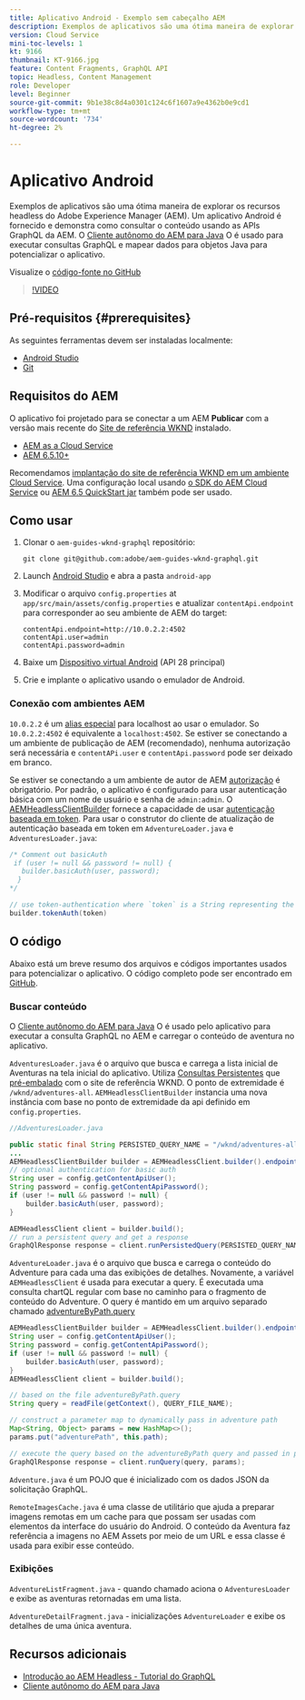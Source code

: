 ```yaml
---
title: Aplicativo Android - Exemplo sem cabeçalho AEM
description: Exemplos de aplicativos são uma ótima maneira de explorar os recursos headless do Adobe Experience Manager (AEM). Um aplicativo Android é fornecido e demonstra como consultar o conteúdo usando as APIs GraphQL da AEM. O Android do cliente Apollo é usado para gerar consultas GraphQL e mapear dados para objetos Swift para potencializar o aplicativo. A SwiftUI é usada para renderizar uma lista simples e uma visualização detalhada do conteúdo.
version: Cloud Service
mini-toc-levels: 1
kt: 9166
thumbnail: KT-9166.jpg
feature: Content Fragments, GraphQL API
topic: Headless, Content Management
role: Developer
level: Beginner
source-git-commit: 9b1e38c8d4a0301c124c6f1607a9e4362b0e9cd1
workflow-type: tm+mt
source-wordcount: '734'
ht-degree: 2%

---
```



# Aplicativo Android

Exemplos de aplicativos são uma ótima maneira de explorar os recursos headless do Adobe Experience Manager (AEM). Um aplicativo Android é fornecido e demonstra como consultar o conteúdo usando as APIs GraphQL da AEM. O [Cliente autônomo do AEM para Java](https://github.com/adobe/aem-headless-client-java) O é usado para executar consultas GraphQL e mapear dados para objetos Java para potencializar o aplicativo.

Visualize o [código-fonte no GitHub](https://github.com/adobe/aem-guides-wknd-graphql/tree/main/android-app)

>[!VIDEO](https://video.tv.adobe.com/v/338093/?quality=12&learn=on)

## Pré-requisitos {#prerequisites}

As seguintes ferramentas devem ser instaladas localmente:

* [Android Studio](https://developer.android.com/studio)
* [Git](https://git-scm.com/)

## Requisitos do AEM

O aplicativo foi projetado para se conectar a um AEM **Publicar** com a versão mais recente do [Site de referência WKND](https://github.com/adobe/aem-guides-wknd/releases/latest) instalado.

* [AEM as a Cloud Service](https://experienceleague.adobe.com/docs/experience-manager-cloud-service/overview/introduction.html)
* [AEM 6.5.10+](https://experienceleague.adobe.com/docs/experience-manager-65/release-notes/service-pack/new-features-latest-service-pack.html?lang=pt-BR)

Recomendamos [implantação do site de referência WKND em um ambiente Cloud Service](https://experienceleague.adobe.com/docs/experience-manager-cloud-service/implementing/deploying/overview.html#coding-against-the-right-aem-version). Uma configuração local usando [o SDK do AEM Cloud Service](https://experienceleague.adobe.com/docs/experience-manager-learn/cloud-service/local-development-environment-set-up/overview.html) ou [AEM 6.5 QuickStart jar](https://experienceleague.adobe.com/docs/experience-manager-learn/foundation/development/set-up-a-local-aem-development-environment.html?lang=en#install-local-aem-instances) também pode ser usado.

## Como usar

1. Clonar o `aem-guides-wknd-graphql` repositório:

   ```shell
   git clone git@github.com:adobe/aem-guides-wknd-graphql.git
   ```

1. Launch [Android Studio](https://developer.android.com/studio) e abra a pasta `android-app`
1. Modificar o arquivo `config.properties` at `app/src/main/assets/config.properties` e atualizar `contentApi.endpoint` para corresponder ao seu ambiente de AEM do target:

   ```plain
   contentApi.endpoint=http://10.0.2.2:4502
   contentApi.user=admin
   contentApi.password=admin
   ```

1. Baixe um [Dispositivo virtual Android](https://developer.android.com/studio/run/managing-avds) (API 28 principal)
1. Crie e implante o aplicativo usando o emulador de Android.


### Conexão com ambientes AEM

`10.0.2.2` é um [alias especial](https://developer.android.com/studio/run/emulator-networking) para localhost ao usar o emulador. So `10.0.2.2:4502` é equivalente a `localhost:4502`. Se estiver se conectando a um ambiente de publicação de AEM (recomendado), nenhuma autorização será necessária e `contentAPi.user` e `contentApi.password` pode ser deixado em branco.

Se estiver se conectando a um ambiente de autor de AEM [autorização](https://github.com/adobe/aem-headless-client-java#using-authorization) é obrigatório. Por padrão, o aplicativo é configurado para usar autenticação básica com um nome de usuário e senha de `admin:admin`. O [AEMHeadlessClientBuilder](https://github.com/adobe/aem-headless-client-java/blob/main/client/src/main/java/com/adobe/aem/graphql/client/AEMHeadlessClientBuilder.java) fornece a capacidade de usar [autenticação baseada em token](https://experienceleague.adobe.com/docs/experience-manager-learn/getting-started-with-aem-headless/authentication/overview.html). Para usar o construtor do cliente de atualização de autenticação baseada em token em `AdventureLoader.java` e `AdventuresLoader.java`:

```java
/* Comment out basicAuth
 if (user != null && password != null) {
   builder.basicAuth(user, password);
  }
*/

// use token-authentication where `token` is a String representing the token
builder.tokenAuth(token)
```

## O código

Abaixo está um breve resumo dos arquivos e códigos importantes usados para potencializar o aplicativo. O código completo pode ser encontrado em [GitHub](https://github.com/adobe/aem-guides-wknd-graphql/tree/main/android-app).

### Buscar conteúdo

O [Cliente autônomo do AEM para Java](https://github.com/adobe/aem-headless-client-java) O é usado pelo aplicativo para executar a consulta GraphQL no AEM e carregar o conteúdo de aventura no aplicativo.

`AdventuresLoader.java` é o arquivo que busca e carrega a lista inicial de Aventuras na tela inicial do aplicativo. Utiliza [Consultas Persistentes](https://experienceleague.adobe.com/docs/experience-manager-learn/getting-started-with-aem-headless/graphql/video-series/graphql-persisted-queries.html) que [pré-embalado](https://github.com/adobe/aem-guides-wknd/tree/master/ui.content/src/main/content/jcr_root/conf/wknd/settings/graphql/persistentQueries/adventures-all/_jcr_content) com o site de referência WKND. O ponto de extremidade é `/wknd/adventures-all`. `AEMHeadlessClientBuilder` instancia uma nova instância com base no ponto de extremidade da api definido em `config.properties`.

```java
//AdventuresLoader.java

public static final String PERSISTED_QUERY_NAME = "/wknd/adventures-all";
...
AEMHeadlessClientBuilder builder = AEMHeadlessClient.builder().endpoint(config.getContentApiEndpoint());
// optional authentication for basic auth
String user = config.getContentApiUser();
String password = config.getContentApiPassword();
if (user != null && password != null) {
    builder.basicAuth(user, password);
}

AEMHeadlessClient client = builder.build();
// run a persistent query and get a response
GraphQlResponse response = client.runPersistedQuery(PERSISTED_QUERY_NAME);
```

`AdventureLoader.java` é o arquivo que busca e carrega o conteúdo do Adventure para cada uma das exibições de detalhes. Novamente, a variável `AEMHeadlessClient` é usada para executar a query. É executada uma consulta chartQL regular com base no caminho para o fragmento de conteúdo do Adventure. O query é mantido em um arquivo separado chamado [adventureByPath.query](https://github.com/adobe/aem-guides-wknd-graphql/blob/main/android-app/app/src/main/assets/adventureByPath.query)

```java
AEMHeadlessClientBuilder builder = AEMHeadlessClient.builder().endpoint(config.getContentApiEndpoint());
String user = config.getContentApiUser();
String password = config.getContentApiPassword();
if (user != null && password != null) {
    builder.basicAuth(user, password);
}
AEMHeadlessClient client = builder.build();

// based on the file adventureByPath.query
String query = readFile(getContext(), QUERY_FILE_NAME);

// construct a parameter map to dynamically pass in adventure path
Map<String, Object> params = new HashMap<>();
params.put("adventurePath", this.path);

// execute the query based on the adventureByPath query and passed in parameters
GraphQlResponse response = client.runQuery(query, params);
```

`Adventure.java` é um POJO que é inicializado com os dados JSON da solicitação GraphQL.

`RemoteImagesCache.java` é uma classe de utilitário que ajuda a preparar imagens remotas em um cache para que possam ser usadas com elementos da interface do usuário do Android. O conteúdo da Aventura faz referência a imagens no AEM Assets por meio de um URL e essa classe é usada para exibir esse conteúdo.

### Exibições

`AdventureListFragment.java` - quando chamado aciona o `AdventuresLoader` e exibe as aventuras retornadas em uma lista.

`AdventureDetailFragment.java` - inicializações `AdventureLoader` e exibe os detalhes de uma única aventura.

## Recursos adicionais

* [Introdução ao AEM Headless - Tutorial do GraphQL](https://experienceleague.adobe.com/docs/experience-manager-learn/getting-started-with-aem-headless/graphql/multi-step/overview.html)
* [Cliente autônomo do AEM para Java](https://github.com/adobe/aem-headless-client-java)

